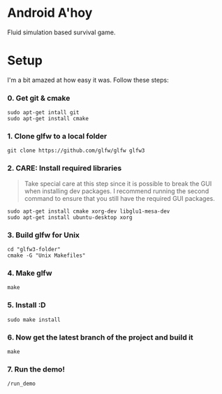 # Android A'hoy
Fluid simulation based survival game.

# Setup
I'm a bit amazed at how easy it was. Follow these steps:

### 0. Get git & cmake

    
    sudo apt-get intall git
    sudo apt-get install cmake
    

### 1. Clone glfw to a local folder

    
    git clone https://github.com/glfw/glfw glfw3

### 2. CARE: Install required libraries
> Take special care at this step since it is possible to break the GUI
> when installing dev packages. I recommend running the second command
> to ensure that you still have the required GUI packages.

    
    sudo apt-get install cmake xorg-dev libglu1-mesa-dev
    sudo apt-get install ubuntu-desktop xorg

### 3. Build glfw for Unix
   
    
    cd "glfw3-folder"     
    cmake -G "Unix Makefiles"

### 4. Make glfw
   
     
    make

### 5. Install :D
   
         
    sudo make install
    
### 6. Now get the latest branch of the project and build it
    
      
    make


### 7. Run the demo!
    
    
    /run_demo

